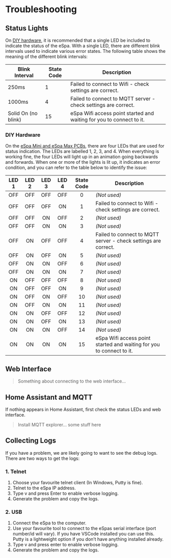 # Troubleshooting

## Status Lights

On [DIY hardware](/hardware-custom-build), it is recommended that a single LED be included to indicate the status of the eSpa. With a single LED, there are different blink intervals used to indicate various error states. The following table shows the meaning of the different blink intervals:

| Blink Interval      | State Code | Description                                                          |
|---------------------|------------|----------------------------------------------------------------------|
| 250ms               | 1          | Failed to connect to Wifi - check settings are correct.              |
| 1000ms              | 4          | Failed to connect to MQTT server - check settings are correct.       |
| Solid On (no blink) | 15         | eSpa Wifi access point started and waiting for you to connect to it. |

### DIY Hardware

On the [eSpa Mini and eSpa Max PCBs](/hardware-pcb), there are four LEDs that are used for status indication. The LEDs are labelled 1, 2, 3, and 4. When everything is working fine, the four LEDs will light up in an animation going backwards and forwards. When one or more of the lights is lit up, it indicates an error condition, and you can refer to the table below to identify the issue:

| LED 1 | LED 2 | LED 3 | LED 4 | State Code | Description                                                          |
|:-----:|:-----:|:-----:|:-----:|:----------:|----------------------------------------------------------------------|
| OFF   | OFF   | OFF   | OFF   | 0          | *(Not used)*                                                         |
| OFF   | OFF   | OFF   | ON    | 1          | Failed to connect to Wifi - check settings are correct.              |
| OFF   | OFF   | ON    | OFF   | 2          | *(Not used)*                                                         |
| OFF   | OFF   | ON    | ON    | 3          | *(Not used)*                                                         |
| OFF   | ON    | OFF   | OFF   | 4          | Failed to connect to MQTT server - check settings are correct.       |
| OFF   | ON    | OFF   | ON    | 5          | *(Not used)*                                                         |
| OFF   | ON    | ON    | OFF   | 6          | *(Not used)*                                                         |
| OFF   | ON    | ON    | ON    | 7          | *(Not used)*                                                         |
| ON    | OFF   | OFF   | OFF   | 8          | *(Not used)*                                                         |
| ON    | OFF   | OFF   | ON    | 9          | *(Not used)*                                                         |
| ON    | OFF   | ON    | OFF   | 10         | *(Not used)*                                                         |
| ON    | OFF   | ON    | ON    | 11         | *(Not used)*                                                         |
| ON    | ON    | OFF   | OFF   | 12         | *(Not used)*                                                         |
| ON    | ON    | OFF   | ON    | 13         | *(Not used)*                                                         |
| ON    | ON    | ON    | OFF   | 14         | *(Not used)*                                                         |
| ON    | ON    | ON    | ON    | 15         | eSpa Wifi access point started and waiting for you to connect to it. |

## Web Interface

> Something about connecting to the web interface...

## Home Assistant and MQTT

If nothing appears in Home Assistant, first check the status LEDs and web interface.

> Install MQTT explorer... some stuff here

## Collecting Logs

If you have a problem, we are likely going to want to see the debug logs. There are two ways to get the logs:

### 1. Telnet

1. Choose your favourite telnet client (In Windows, Putty is fine).
2. Telnet to the eSpa IP address.
3. Type v and press Enter to enable verbose logging.
4. Generate the problem and copy the logs.

### 2. USB

1. Connect the eSpa to the computer.
2. Use your favourite tool to connect to the eSpas serial interface (port number/id will vary). If you have VSCode installed you can use this. Putty is a lightweight option if you don’t have anything installed already.
3. Type v and press enter to enable verbose logging.
4. Generate the problem and copy the logs.
